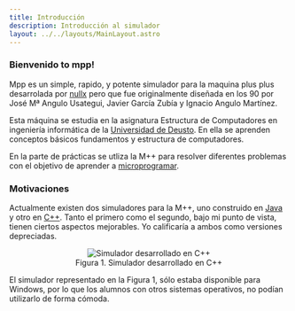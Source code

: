 ```yaml
---
title: Introducción
description: Introducción al simulador
layout: ../../layouts/MainLayout.astro
---
```


### Bienvenido to mpp!

Mpp es un simple, rapido, y potente simulador para la maquina plus plus desarrolada por [nullx](https://nullx.me/) pero que fue originalmente diseñada en los 90 por José Mª Angulo Usategui, Javier García Zubía y Ignacio Angulo Martínez.

Esta máquina se estudia en la asignatura Estructura de Computadores en ingeniería informática de la [Universidad de Deusto](https://deusto.es). En ella se aprenden conceptos básicos fundamentos y estructura de computadores.

En la parte de prácticas se utliza la M++ para resolver diferentes problemas con el objetivo de aprender a [microprogramar](https://es.wikipedia.org/wiki/Microc%C3%B3digo).


### Motivaciones

Actualmente existen dos simuladores para la M++, uno construido en [Java](https://es.wikipedia.org/wiki/Java_(lenguaje_de_programaci%C3%B3n)) y otro en [C++](https://es.wikipedia.org/wiki/C%2B%2B). Tanto el primero como el segundo, bajo mi punto de vista, tienen ciertos aspectos mejorables. Yo calificaría a ambos como versiones depreciadas.

<figure style="text-align:center">
<img src="https://i.ibb.co/4WnvcdY/mpp-c.png" alt="Simulador desarrollado en C++" />
<figcaption align="center">Figura 1. Simulador desarrollado en C++</figcaption>
</figure>

El simulador representado en la Figura 1, sólo estaba disponible para Windows, por lo que los alumnos con otros sistemas operativos, no podían utilizarlo de forma cómoda.